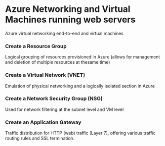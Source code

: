 # Azure Networking and Virtual Machines running web servers
Azure virtual networking end-to-end and virtual machines

### Create a Resource Group
Logical grouping of resources provisioned in Azure (allows for management and deletion of multiple resources at thesame time) 

### Create a Virtual Network (VNET)
Emulation of physical networking and a logically isolated section in Azure

### Create a Network Security Group (NSG)
Used for network filtering at the subnet level and VM level

### Create an Application Gateway
Traffic distribution for HTTP (web) traffic (Layer 7), offering various traffic routing rules and SSL termination.


